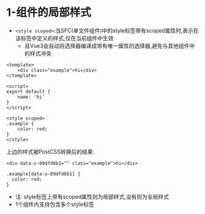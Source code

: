 # 1-组件的局部样式

- `<style scoped>`:当SFC(单文件组件)中的style标签带有scoped属性时,表示在该标签中定义的样式,仅在当前组件中生效
    - 且Vue3会自动将选择器编译成带有唯一属性的选择器,避免与其他组件中的样式冲突

```vue
<template>
    <div class="example">hi</div>
</template>

<script>
export default {
    name: 'hi'
}
</script>

<style scoped>
.example {
    color: red;
}
</style>
```

上边的样式被PostCSS转换后的结果:

```
<div data-v-09dfd6b1="" class="example">hi</div>

.example[data-v-09dfd6b1] {
  color: red;
}
```

- 注: style标签上带有scoped属性则为局部样式,没有则为全局样式
- 1个组件内支持包含多个style标签